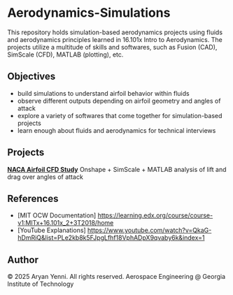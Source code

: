 # Aerodynamics-Simulations
This repository holds simulation-based aerodynamics projects using fluids and aerodynamics principles learned in 16.101x Intro to Aerodynamics.
The projects utilize a multitude of skills and softwares, such as Fusion (CAD), SimScale (CFD), MATLAB (plotting), etc.

## Objectives
- build simulations to understand airfoil behavior within fluids
- observe different outputs depending on airfoil geometry and angles of attack
- explore a variety of softwares that come together for simulation-based projects
- learn enough about fluids and aerodynamics for technical interviews

## Projects
**[NACA Airfoil CFD Study](./Project1_NACA_Airfoil_CFD)**
Onshape + SimScale + MATLAB analysis of lift and drag over angles of attack

## References
- [MIT OCW Documentation] https://learning.edx.org/course/course-v1:MITx+16.101x_2+3T2018/home
- [YouTube Explanations] https://www.youtube.com/watch?v=QkaG-hDmRiQ&list=PLe2kb8k5FJpgLfhf18VphADpX9qvaby6k&index=1

## Author
© 2025 Aryan Yenni. All rights reserved.
Aerospace Engineering @ Georgia Institute of Technology
